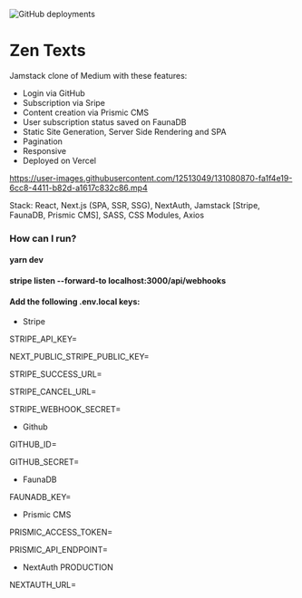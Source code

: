 ![GitHub deployments](https://img.shields.io/github/deployments/lucasmaffazioli/zentexts/production?label=vercel&logo=vercel&logoColor=white)

# Zen Texts

Jamstack clone of Medium with these features:

- Login via GitHub
- Subscription via Sripe
- Content creation via Prismic CMS
- User subscription status saved on FaunaDB
- Static Site Generation, Server Side Rendering and SPA
- Pagination
- Responsive
- Deployed on Vercel

https://user-images.githubusercontent.com/12513049/131080870-fa1f4e19-6cc8-4411-b82d-a1617c832c86.mp4

Stack: React, Next.js (SPA, SSR, SSG), NextAuth, Jamstack [Stripe, FaunaDB, Prismic CMS], SASS, CSS Modules, Axios

### How can I run?

#### yarn dev

#### stripe listen --forward-to localhost:3000/api/webhooks

#### Add the following .env.local keys:

- Stripe

STRIPE_API_KEY=

NEXT_PUBLIC_STRIPE_PUBLIC_KEY=

STRIPE_SUCCESS_URL=

STRIPE_CANCEL_URL=

STRIPE_WEBHOOK_SECRET=

- Github

GITHUB_ID=

GITHUB_SECRET=

- FaunaDB

FAUNADB_KEY=

- Prismic CMS

PRISMIC_ACCESS_TOKEN=

PRISMIC_API_ENDPOINT=

- NextAuth PRODUCTION

NEXTAUTH_URL=
